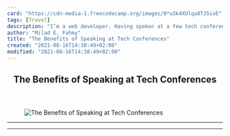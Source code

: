 ```yaml
---
card: "https://cdn-media-1.freecodecamp.org/images/0*u3k4XUlqa8TJ5ivE"
tags: [Travel]
description: "I’m a web developer. Having spoken at a few tech conferences,"
author: "Milad E. Fahmy"
title: "The Benefits of Speaking at Tech Conferences"
created: "2021-08-16T14:38:49+02:00"
modified: "2021-08-16T14:38:49+02:00"
---
```

<div class="site-wrapper">
<main id="site-main" class="site-main outer">
<div class="inner">
<article class="post-full post tag-travel tag-tech tag-life-lessons tag-public-speaking tag-conference ">
<header class="post-full-header">
<h1 class="post-full-title">The Benefits of Speaking at Tech Conferences</h1>
</header>
<figure class="post-full-image">
<picture>
<source media="(max-width: 700px)" sizes="1px" srcset="data:image/gif;base64,R0lGODlhAQABAIAAAAAAAP///yH5BAEAAAAALAAAAAABAAEAAAIBRAA7 1w">
<source media="(min-width: 701px)" sizes="(max-width: 800px) 400px,
(max-width: 1170px) 700px,
1400px" srcset="https://cdn-media-1.freecodecamp.org/images/0*u3k4XUlqa8TJ5ivE 300w,
https://cdn-media-1.freecodecamp.org/images/0*u3k4XUlqa8TJ5ivE 600w,
https://cdn-media-1.freecodecamp.org/images/0*u3k4XUlqa8TJ5ivE 1000w,
https://cdn-media-1.freecodecamp.org/images/0*u3k4XUlqa8TJ5ivE 2000w">
<img onerror="this.style.display='none'" src="https://cdn-media-1.freecodecamp.org/images/0*u3k4XUlqa8TJ5ivE" alt="The Benefits of Speaking at Tech Conferences">
</picture>
</figure>
<section class="post-full-content">
<div class="post-content">
</div>
<hr>
<hr>
</section>
</article>
</div>
</main>
</div>
<!-- Google Tag Manager (noscript) -->
<!-- End Google Tag Manager (noscript) -->
